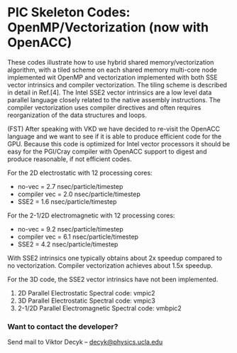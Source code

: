 # PIC Skeleton Codes:  OpenMP/Vectorization (now with OpenACC)

These codes illustrate how to use hybrid shared memory/vectorization algorithm, with a tiled scheme on each shared memory multi-core node implemented wit OpenMP and vectorization implemented with both SSE vector intrinsics and compiler vectorization. The tiling scheme is described in detail in Ref.[4]. The Intel SSE2 vector intrinsics are a low level data parallel language closely related to the native assembly instructions. The compiler vectorization uses compiler directives and often requires reorganization of the data structures and loops.

(FST)  After speaking with VKD we have decided to re-visit the OpenACC language and we want to see if it is able to produce efficient code for the GPU.  Because this code is optimized for Intel vector processors it should be easy for the PGI/Cray compiler with OpenACC support to digest and produce reasonable, if not efficient codes.


For the 2D electrostatic with 12 processing cores:
  * no-vec = 2.7 nsec/particle/timestep
  * compiler vec = 2.0 nsec/particle/timestep
  * SSE2 = 1.6 nsec/particle/timestep

For the 2-1/2D electromagnetic with 12 processing cores:
  * no-vec = 9.2 nsec/particle/timestep
  * compiler vec = 6.1 nsec/particle/timestep
  * SSE2 = 4.2 nsec/particle/timestep

With SSE2 intrinsics one typically obtains about 2x speedup compared to no vectorization. Compiler vectorization achieves about 1.5x speedup.

For the 3D code, the SSE2 vector intrinsics have not been implemented.
 

1. 2D Parallel Electrostatic Spectral code:  vmpic2
2. 3D Parallel Electrostatic Spectral code:  vmpic3
3. 2-1/2D Parallel Electromagnetic Spectral code:  vmbpic2

### Want to contact the developer?

Send mail to Viktor Decyk – decyk@physics.ucla.edu 


